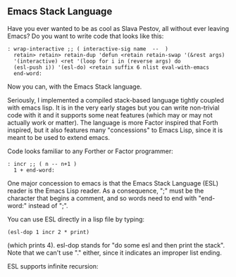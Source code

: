 Emacs Stack Language
--------------------

Have you ever wanted to be as cool as Slava Pestov, all without ever
leaving Emacs?  Do you want to write code that looks like this:

	: wrap-interactive ;; ( interactive-sig name  --  ) 
	  retain> retain> retain-dup 'defun <retain retain-swap '(&rest args)
      '(interactive) <ret '(loop for i in (reverse args) do
      (esl-push i)) '(esl-do) <retain suffix 6 nlist eval-with-emacs
	  end-word:

Now you can, with the Emacs Stack language.  

Seriously, I implemented a compiled stack-based language tightly
coupled with emacs lisp.  It is in the very early stages but you can
write non-trivial code with it and it supports some neat features
(which may or may not actually work or matter).  The language is more
Factor inspired that Forth inspired, but it also features many
"concessions" to Emacs Lisp, since it is meant to be used to extend
emacs.

Code looks familiar to any Forther or Factor programmer:

    : incr ;; ( n -- n+1 )
      1 + end-word:

One major concession to emacs is that the Emacs Stack Language (ESL)
reader is the Emacs Lisp reader.  As a consequence, ";" must be the
character that begins a comment, and so words need to end with
"end-word:" instead of ";".  

You can use ESL directly in a lisp file by typing:

    (esl-dop 1 incr 2 * print)

(which prints 4).  esl-dop stands for "do some esl and then print the
stack".  Note that we can't use "." either, since it indicates an
improper list ending.  

ESL supports infinite recursion:

   

